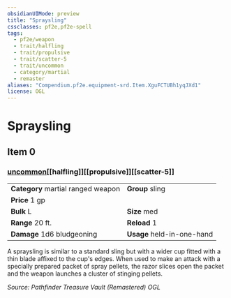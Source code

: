 ```yaml
---
obsidianUIMode: preview
title: "Spraysling"
cssclasses: pf2e,pf2e-spell
tags:
  - pf2e/weapon
  - trait/halfling
  - trait/propulsive
  - trait/scatter-5
  - trait/uncommon
  - category/martial
  - remaster
aliases: "Compendium.pf2e.equipment-srd.Item.XguFCTUBh1yqJXd1"
license: OGL
---
```

# Spraysling
## Item 0
### [uncommon](uncommon "Uncommon Rarity Trait")[[halfling]][[propulsive]][[scatter-5]]

|  |  |
| -- | -- |
| **Category** martial ranged weapon | **Group** sling |
| **Price** 1 gp |  |
| **Bulk** L | **Size** med |
|**Range** 20 ft.| **Reload** 1|
| **Damage** 1d6 bludgeoning  | **Usage** held-in-one-hand |



A spraysling is similar to a standard sling but with a wider cup fitted with a thin blade affixed to the cup's edges. When used to make an attack with a specially prepared packet of spray pellets, the razor slices open the packet and the weapon launches a cluster of stinging pellets.

*Source: Pathfinder Treasure Vault (Remastered)*
*OGL*
